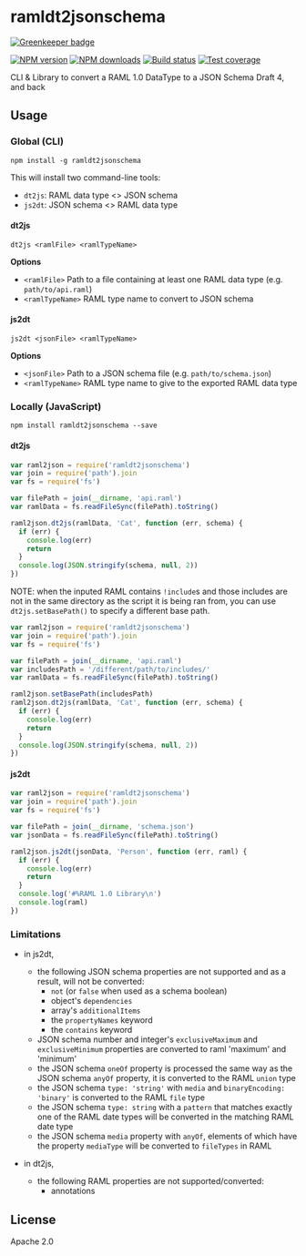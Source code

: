 # ramldt2jsonschema

[![Greenkeeper badge](https://badges.greenkeeper.io/raml-org/ramldt2jsonschema.svg)](https://greenkeeper.io/)

[![NPM version][npm-image]][npm-url]
[![NPM downloads][downloads-image]][downloads-url]
[![Build status][travis-image]][travis-url]
[![Test coverage][coveralls-image]][coveralls-url]

CLI & Library to convert a RAML 1.0 DataType to a JSON Schema Draft 4, and back

## Usage

### Global (CLI)

```
npm install -g ramldt2jsonschema
```

This will install two command-line tools:
- `dt2js`: RAML data type <> JSON schema
- `js2dt`: JSON schema <> RAML data type

#### dt2js

```
dt2js <ramlFile> <ramlTypeName>
```

**Options**

* `<ramlFile>` Path to a file containing at least one RAML data type (e.g. `path/to/api.raml`)
* `<ramlTypeName>` RAML type name to convert to JSON schema

#### js2dt

```
js2dt <jsonFile> <ramlTypeName>
```

**Options**

* `<jsonFile>` Path to a JSON schema file (e.g. `path/to/schema.json`)
* `<ramlTypeName>` RAML type name to give to the exported RAML data type

### Locally (JavaScript)

```
npm install ramldt2jsonschema --save
```

#### dt2js

```js
var raml2json = require('ramldt2jsonschema')
var join = require('path').join
var fs = require('fs')

var filePath = join(__dirname, 'api.raml')
var ramlData = fs.readFileSync(filePath).toString()

raml2json.dt2js(ramlData, 'Cat', function (err, schema) {
  if (err) {
    console.log(err)
    return
  }
  console.log(JSON.stringify(schema, null, 2))
})
```

NOTE: when the inputed RAML contains `!include`s and those includes are not in the same directory as the script it is being ran from, you can use `dt2js.setBasePath()` to specify a different base path.

```js
var raml2json = require('ramldt2jsonschema')
var join = require('path').join
var fs = require('fs')

var filePath = join(__dirname, 'api.raml')
var includesPath = '/different/path/to/includes/'
var ramlData = fs.readFileSync(filePath).toString()

raml2json.setBasePath(includesPath)
raml2json.dt2js(ramlData, 'Cat', function (err, schema) {
  if (err) {
    console.log(err)
    return
  }
  console.log(JSON.stringify(schema, null, 2))
})
```

#### js2dt

```js
var raml2json = require('ramldt2jsonschema')
var join = require('path').join
var fs = require('fs')

var filePath = join(__dirname, 'schema.json')
var jsonData = fs.readFileSync(filePath).toString()

raml2json.js2dt(jsonData, 'Person', function (err, raml) {
  if (err) {
    console.log(err)
    return
  }
  console.log('#%RAML 1.0 Library\n')
  console.log(raml)
})
```

### Limitations

- in js2dt,
  - the following JSON schema properties are not supported and as a result, will not be converted:
    - `not` (or `false` when used as a schema boolean)
    - object's `dependencies`
    - array's `additionalItems`
    - the `propertyNames` keyword
    - the `contains` keyword
  - JSON schema number and integer's `exclusiveMaximum` and `exclusiveMinimum` properties are converted to raml 'maximum' and 'minimum'
  - the JSON schema `oneOf` property is processed the same way as the JSON schema `anyOf` property, it is converted to the RAML `union` type
  - the JSON schema `type: 'string'` with `media` and `binaryEncoding: 'binary'` is converted to the RAML `file` type
  - the JSON schema `type: string` with a `pattern` that matches exactly one of the RAML date types will be converted in the matching RAML date type
  - the JSON schema `media` property with `anyOf`, elements of which have the property `mediaType` will be converted to `fileTypes` in RAML

- in dt2js,
  - the following RAML properties are not supported/converted:
    - annotations

## License

Apache 2.0

[npm-image]: https://img.shields.io/npm/v/ramldt2jsonschema.svg?style=flat
[npm-url]: https://npmjs.org/package/ramldt2jsonschema
[downloads-image]: https://img.shields.io/npm/dm/ramldt2jsonschema.svg?style=flat
[downloads-url]: https://npmjs.org/package/ramldt2jsonschema
[travis-image]: https://img.shields.io/travis/raml-org/ramldt2jsonschema.svg?style=flat
[travis-url]: https://travis-ci.org/raml-org/ramldt2jsonschema
[coveralls-image]: https://img.shields.io/coveralls/raml-org/ramldt2jsonschema.svg?style=flat
[coveralls-url]: https://coveralls.io/r/raml-org/ramldt2jsonschema?branch=master
